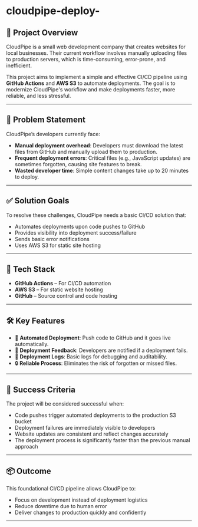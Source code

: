 # cloudpipe-deploy-

## 🚀 Project Overview

CloudPipe is a small web development company that creates websites for local businesses. Their current workflow involves manually uploading files to production servers, which is time-consuming, error-prone, and inefficient.

This project aims to implement a simple and effective CI/CD pipeline using **GitHub Actions** and **AWS S3** to automate deployments. The goal is to modernize CloudPipe's workflow and make deployments faster, more reliable, and less stressful.

---

## 🧩 Problem Statement

CloudPipe’s developers currently face:

- **Manual deployment overhead**: Developers must download the latest files from GitHub and manually upload them to production.
- **Frequent deployment errors**: Critical files (e.g., JavaScript updates) are sometimes forgotten, causing site features to break.
- **Wasted developer time**: Simple content changes take up to 20 minutes to deploy.

---

## ✅ Solution Goals

To resolve these challenges, CloudPipe needs a basic CI/CD solution that:

- Automates deployments upon code pushes to GitHub
- Provides visibility into deployment success/failure
- Sends basic error notifications
- Uses AWS S3 for static site hosting

---

## 🔧 Tech Stack

- **GitHub Actions** – For CI/CD automation
- **AWS S3** – For static website hosting
- **GitHub** – Source control and code hosting

---

## 🛠️ Key Features

- 🚀 **Automated Deployment**: Push code to GitHub and it goes live automatically.
- 📣 **Deployment Feedback**: Developers are notified if a deployment fails.
- 📝 **Deployment Logs**: Basic logs for debugging and auditability.
- 🔒 **Reliable Process**: Eliminates the risk of forgotten or missed files.

---

## 🎯 Success Criteria

The project will be considered successful when:

- Code pushes trigger automated deployments to the production S3 bucket
- Deployment failures are immediately visible to developers
- Website updates are consistent and reflect changes accurately
- The deployment process is significantly faster than the previous manual approach

---

## 📦 Outcome

This foundational CI/CD pipeline allows CloudPipe to:

- Focus on development instead of deployment logistics
- Reduce downtime due to human error
- Deliver changes to production quickly and confidently

---
